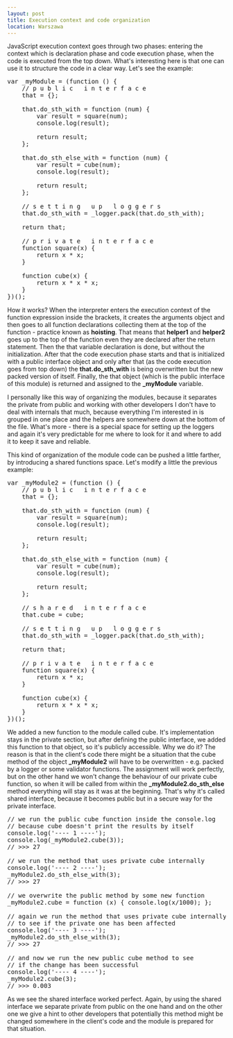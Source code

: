 ```yaml
---
layout: post
title: Execution context and code organization
location: Warszawa
---
```

JavaScript execution context goes through two phases:
entering the context which is declaration phase and
code execution phase, when the code is executed from
the top down. What's interesting here is that one can
use it to structure the code in a clear way. Let's see
the example:

<pre>
<span class="hl kwa">var</span> _myModule = (<span class="hl kwa">function</span> () {
    <span class="hl slc">// p u b l i c   i n t e r f a c e </span>
    that = {};

    that.do_sth_with = <span class="hl kwa">function</span> (num) {
        <span class="hl kwa">var</span> result = square(num);
        console.log(result);

        <span class="hl kwa">return</span> result;
    };

    that.do_sth_else_with = <span class="hl kwa">function</span> (num) {
        <span class="hl kwa">var</span> result = cube(num);
        console.log(result);

        <span class="hl kwa">return</span> result;
    };

    <span class="hl slc">// s e t t i n g   u p   l o g g e r s</span>
    that.do_sth_with = _logger.pack(that.do_sth_with);

    <span class="hl kwa">return</span> that;

    <span class="hl slc">// p r i v a t e   i n t e r f a c e</span>
    <span class="hl kwa">function</span> square(x) {
        <span class="hl kwa">return</span> x * x;
    }

    <span class="hl kwa">function</span> cube(x) {
        <span class="hl kwa">return</span> x * x * x;
    }
})();
</pre>

How it works? When the interpreter enters the execution
context of the function expression inside the brackets,
it creates the arguments object and then goes to all 
function declarations collecting them at the top of 
the function - practice known as __hoisting__. That means
that __helper1__ and __helper2__ goes up to the top of the function
even they are declared after the return statement.
Then the that variable declaration is done, but without
the initialization. After that the code execution phase
starts and that is initialized with a public interface
object and only after that (as the code execution goes
from top down) the __that.do_sth_with__ is being overwritten
but the new packed version of itself. Finally, the 
that object (which is the public interface of this module)
is returned and assigned to the __\_myModule__ variable. 

I personally like this way of organizing the modules, 
because it separates the private from public and working 
with other developers I don't have to deal with internals 
that much, because everything I'm interested in is grouped 
in one place and the helpers are somewhere down at the
bottom of the file. What's more - there is a special
space for setting up the loggers and again it's very
predictable for me where to look for it and where to 
add it to keep it save and reliable. 

This kind of organization of the module code can be pushed
a little farther, by introducing a shared functions space. 
Let's modify a little the previous example:

<pre>
<span class="hl kwa">var</span> _myModule2 = (<span class="hl kwa">function</span> () {
    <span class="hl slc">// p u b l i c   i n t e r f a c e </span>
    that = {};

    that.do_sth_with = <span class="hl kwa">function</span> (num) {
        <span class="hl kwa">var</span> result = square(num);
        console.log(result);

        <span class="hl kwa">return</span> result;
    };

    that.do_sth_else_with = <span class="hl kwa">function</span> (num) {
        <span class="hl kwa">var</span> result = cube(num);
        console.log(result);

        <span class="hl kwa">return</span> result;
    };

    <span class="hl slc">// s h a r e d   i n t e r f a c e</span>
    that.cube = cube;

    <span class="hl slc">// s e t t i n g   u p   l o g g e r s</span>
    that.do_sth_with = _logger.pack(that.do_sth_with);

    <span class="hl kwa">return</span> that;

    <span class="hl slc">// p r i v a t e   i n t e r f a c e</span>
    <span class="hl kwa">function</span> square(x) {
        <span class="hl kwa">return</span> x * x;
    }

    <span class="hl kwa">function</span> cube(x) {
        <span class="hl kwa">return</span> x * x * x;
    }
})();
</pre>

We added a new function to the module called cube. It's
implementation stays in the private section, but after
defining the public interface, we added this function
to that object, so it's publicly accessible. Why we do it?
The reason is that in the client's code there might be 
a situation that the cube method of the object __\_myModule2__
will have to be overwritten - e.g. packed by a logger or 
some validator functions. The assignment will work perfectly,
but on the other hand we won't change the behaviour of our
private cube function, so when it will be called from within
the __\_myModule2.do_sth_else__ method everything will stay
as it was at the beginning. That's why it's called shared
interface, because it becomes public but in a secure way
for the private interface.

<pre>
<span class="hl slc">// we run the public cube function inside the console.log</span>
<span class="hl slc">// because cube doesn't print the results by itself</span>
console.log('---- 1 ----');
console.log(_myModule2.cube(<span class="hl num">3</span>));
<span class="hl slc">// >>> 27</span>

<span class="hl slc">// we run the method that uses private cube internally</span>
console.log('---- 2 ----');
_myModule2.do_sth_else_with(<span class="hl num">3</span>);
<span class="hl slc">// >>> 27</span>

<span class="hl slc">// we overwrite the public method by some new function</span>
_myModule2.cube = <span class="hl kwa">function</span> (x) { console.log(x/<span class="hl num">1000</span>); };

<span class="hl slc">// again we run the method that uses private cube internally</span>
<span class="hl slc">// to see if the private one has been affected</span>
console.log('---- 3 ----');
_myModule2.do_sth_else_with(<span class="hl num">3</span>);
<span class="hl slc">// >>> 27</span>

<span class="hl slc">// and now we run the new public cube method to see</span>
<span class="hl slc">// if the change has been successful </span>
console.log('---- 4 ----');
_myModule2.cube(<span class="hl num">3</span>);
<span class="hl slc">// >>> 0.003</span>
</pre>

As we see the shared interface worked perfect. Again, by
using the shared interface we separate private from 
public on the one hand and on the other one we give a
hint to other developers that potentially this method
might be changed somewhere in the client's code and the 
module is prepared for that situation. 
